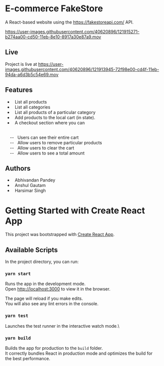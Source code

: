 # E-commerce FakeStore
A React-based website using the https://fakestoreapi.com/ API.


https://user-images.githubusercontent.com/40620896/121915271-b274aa00-cd50-11eb-8e10-8917a30e87a9.mov

## Live
Project is live at https://user-images.githubusercontent.com/40620896/121913945-72f98e00-cd4f-11eb-94da-a6d3b5c54e69.mov

## Features
- &nbsp; List all products
- &nbsp; List all categories
- &nbsp; List all products of a particular category
- &nbsp; Add products to the local cart (in state).
- &nbsp; A checkout section where you can
<br />
&nbsp; &nbsp;  -- &nbsp; Users can see their entire cart
<br />
&nbsp; &nbsp;  -- &nbsp; Allow users to remove particular products
<br />
&nbsp; &nbsp;  -- &nbsp; Allow users to clear the cart
<br />
&nbsp; &nbsp;  -- &nbsp; Allow users to see a total amount


## Authors
- &nbsp; Abhivandan Pandey
- &nbsp; Anshul Gautam
- &nbsp; Harsimar Singh


# Getting Started with Create React App

This project was bootstrapped with [Create React App](https://github.com/facebook/create-react-app).

## Available Scripts

In the project directory, you can run:

### `yarn start`

Runs the app in the development mode.\
Open [http://localhost:3000](http://localhost:3000) to view it in the browser.

The page will reload if you make edits.\
You will also see any lint errors in the console.

### `yarn test`

Launches the test runner in the interactive watch mode.\

### `yarn build`

Builds the app for production to the `build` folder.\
It correctly bundles React in production mode and optimizes the build for the best performance.
